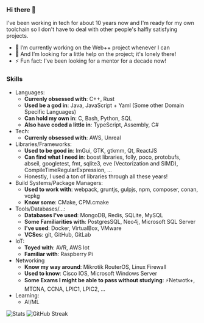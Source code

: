 ### Hi there 👋

I've been working in tech for about 10 years now and I'm ready for my own toolchain so I don't have to deal with other people's halfly satisfying projects.

- 🔭 I’m currently working on the Web++ project whenever I can
- 🤔 And I’m looking for a little help on the project; it's lonely there!
- ⚡ Fun fact: I've been looking for a mentor for a decade now!

### Skills

- Languages:
  - **Currenly obsessed with**: C++, Rust
  - **Used be a god in**: Java, JavaScript + Yaml (Some other Domain Specific Languages)
  - **Can hold my own in**: C, Bash, Python, SQL
  - **Also have coded a little in**: TypeScript, Assembly, C#
- Tech:
  - **Currenly obsessed with**: AWS, Unreal
- Libraries/Frameworks:
  - **Used to be good in**: ImGui, GTK, gtkmm, Qt, ReactJS
  - **Can find what I need in**: boost libraries, folly, poco, protobufs, abseil, googletest, fmt, sqlite3, eve (Vectorization and SIMD), CompileTimeRegularExpression, ...
  - Honestly, I used a ton of libraries through all these years!
- Build Systems/Package Managers:
  - **Used to work with**: webpack, gruntjs, gulpjs, npm, composer, conan, vcpkg
  - **Know some**: CMake, CPM.cmake
- Tools/Databases/...:
  - **Databases I've used**: MongoDB, Redis, SQLite, MySQL 
  - **Some Familiarities with**:  PostgresSQL, Neo4j, Microsoft SQL Server 
  - **I've used**: Docker, VirtualBox, VMware
  - **VCSes**: git, GitHub, GitLab
- IoT:
  - **Toyed with**: AVR, AWS Iot
  - **Familiar with**: Raspberry Pi
- Networking
  - **Know my way around**: Mikrotik RouterOS, Linux Firewall
  - **Used to know**: Cisco IOS, Microsoft Windows Server
  - **Some Exams I might be able to pass without studying**: ⚡Netwotk+, MTCNA, CCNA, LPIC1, LPIC2, ...
- Learning:
  - AI/ML

![Stats](https://github-readme-stats.vercel.app/api?username=megatorun0&show_icons=true&theme=gotham)
![GitHub Streak](https://streak-stats.demolab.com?user=megatorun0&theme=merko&border_radius=10&date_format=M%20j%5B%2C%20Y%5D)
